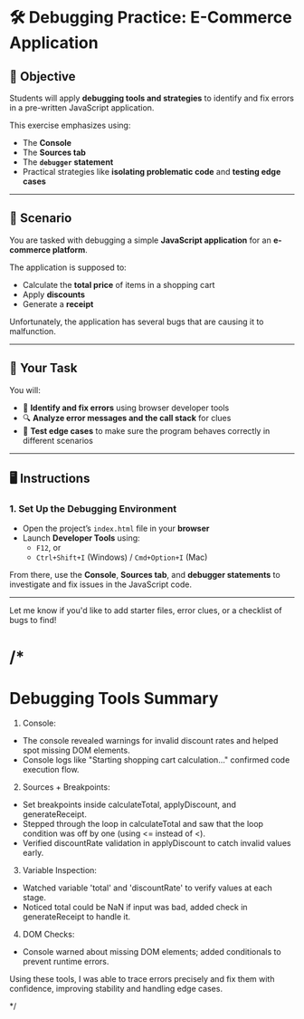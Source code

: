 # 🛠️ Debugging Practice: E-Commerce Application

## 🎯 Objective

Students will apply **debugging tools and strategies** to identify and fix errors in a pre-written JavaScript application.

This exercise emphasizes using:

- The **Console**
- The **Sources tab**
- The **`debugger` statement**
- Practical strategies like **isolating problematic code** and **testing edge cases**

---

## 🛒 Scenario

You are tasked with debugging a simple **JavaScript application** for an **e-commerce platform**.

The application is supposed to:

- Calculate the **total price** of items in a shopping cart
- Apply **discounts**
- Generate a **receipt**

Unfortunately, the application has several bugs that are causing it to malfunction.

---

## 🧩 Your Task

You will:

- 🐛 **Identify and fix errors** using browser developer tools
- 🔍 **Analyze error messages and the call stack** for clues
- 🧪 **Test edge cases** to make sure the program behaves correctly in different scenarios

---

## 🖥️ Instructions

### 1. Set Up the Debugging Environment

- Open the project’s `index.html` file in your **browser**
- Launch **Developer Tools** using:
  - `F12`, or  
  - `Ctrl+Shift+I` (Windows) / `Cmd+Option+I` (Mac)
  
From there, use the **Console**, **Sources tab**, and **debugger statements** to investigate and fix issues in the JavaScript code.

---

Let me know if you'd like to add starter files, error clues, or a checklist of bugs to find!

/*
==========================
Debugging Tools Summary
==========================

1. Console:
- The console revealed warnings for invalid discount rates and helped spot missing DOM elements.
- Console logs like "Starting shopping cart calculation..." confirmed code execution flow.

2. Sources + Breakpoints:
- Set breakpoints inside calculateTotal, applyDiscount, and generateReceipt.
- Stepped through the loop in calculateTotal and saw that the loop condition was off by one (using <= instead of <).
- Verified discountRate validation in applyDiscount to catch invalid values early.

3. Variable Inspection:
- Watched variable 'total' and 'discountRate' to verify values at each stage.
- Noticed total could be NaN if input was bad, added check in generateReceipt to handle it.

4. DOM Checks:
- Console warned about missing DOM elements; added conditionals to prevent runtime errors.

Using these tools, I was able to trace errors precisely and fix them with confidence, improving stability and handling edge cases.

*/


